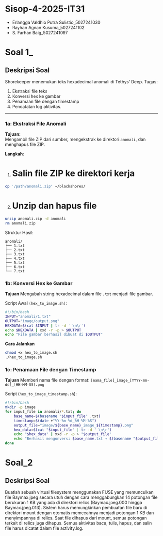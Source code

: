# Sisop-4-2025-IT31

- Erlangga Valdhio Putra Sulistio_5027241030
- Rayhan Agnan Kusuma_5027241102
- S. Farhan Baig_5027241097


# Soal 1_

## Deskripsi Soal
Shorekeeper menemukan teks hexadecimal anomali di Tethys' Deep. Tugas:
1. Ekstraksi file teks
2. Konversi hex ke gambar
3. Penamaan file dengan timestamp
4. Pencatatan log aktivitas.

---

### **1a: Ekstraksi File Anomali**
**Tujuan**:  
Mengambil file ZIP dari sumber, mengekstrak ke direktori `anomali`, dan menghapus file ZIP.

**Langkah**:
1. # Salin file ZIP ke direktori kerja
```bash
cp '/path/anomali.zip' ~/blackshores/
```
2. # Unzip dan hapus file
```bash
unzip anomali.zip -d anomali
rm anomali.zip
```

Struktur Hasil:
```
anomali/
├── 1.txt
├── 2.txt
├── 3.txt
├── 4.txt
├── 5.txt
├── 6.txt
└── 7.txt
```

### 1b: Konversi Hex ke Gambar
**Tujuan**
Mengubah string hexadecimal dalam file `.txt` menjadi file gambar.

Script Awal `(hex_to_image.sh)`:
```bash
#!/bin/bash
INPUT="anomali/1.txt"
OUTPUT="image/output.png"
HEXDATA=$(cat $INPUT | tr -d ' \n\r')
echo $HEXDATA | xxd -r -p > $OUTPUT
echo "File gambar berhasil dibuat di $OUTPUT"
```

**Cara Jalankan**
```bash
chmod +x hex_to_image.sh
./hex_to_image.sh
```

### 1c: Penamaan File dengan Timestamp
**Tujuan**
Memberi nama file dengan format:
`[nama_file]_image_[YYYY-mm-dd]_[HH-MM-SS].png`

Script (`hex_to_image_timestamp.sh`):
```bash
#!/bin/bash
mkdir -p image
for input_file in anomali/*.txt; do
    base_name=$(basename "$input_file" .txt)
    timestamp=$(date +"%Y-%m-%d_%H-%M-%S")
    output_file="image/${base_name}_image_${timestamp}.png"
    hex_data=$(cat "$input_file" | tr -d ' \n\r')
    echo "$hex_data" | xxd -r -p > "$output_file"
    echo "Berhasil mengonversi $base_name.txt → $(basename "$output_file")"
done
```


# Soal_2

## Deskripsi Soal
Buatlah sebuah virtual filesystem menggunakan FUSE yang memunculkan file Baymax.jpeg secara utuh dengan cara menggabungkan 14 potongan file berukuran 1 KB yang ada di direktori relics (Baymax.jpeg.000 hingga Baymax.jpeg.013). Sistem harus memungkinkan pembuatan file baru di direktori mount dengan otomatis memecahnya menjadi potongan 1 KB dan menyimpannya di relics. Saat file dihapus dari mount, semua potongan terkait di relics juga dihapus. Semua aktivitas baca, tulis, hapus, dan salin file harus dicatat dalam file activity.log.


